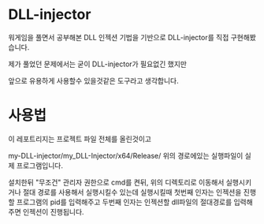 # DLL-injector

워게임을 풀면서 공부해본 DLL 인젝션 기법을 기반으로 DLL-injector를 직접 구현해봤습니다.

제가 풀었던 문제에서는 굳이 DLL-injector가 필요없긴 했지만

앞으로 유용하게 사용할수 있을것같은 도구라고 생각합니다.


# 사용법

이 레포트리지는 프로젝트 파일 전체를 올린것이고

my-DLL-injector/my_DLL-Injector/x64/Release/
위의 경로에있는 실행파일이 실제 프로그램입니다.

설치한뒤 "무조건" 관리자 권한으로 cmd를 켠뒤, 위의 디렉토리로 이동해서 실행시키거나 절대 경로를 사용해서 실행시킬수 있는데
실행시킬때 첫번째 인자는 인젝션을 진행할 프로그램의 pid를 입력해주고 두번째 인자는 인젝션할 dll파일의 절대경로를 입력해주면 인젝션이 진행됩니다.
